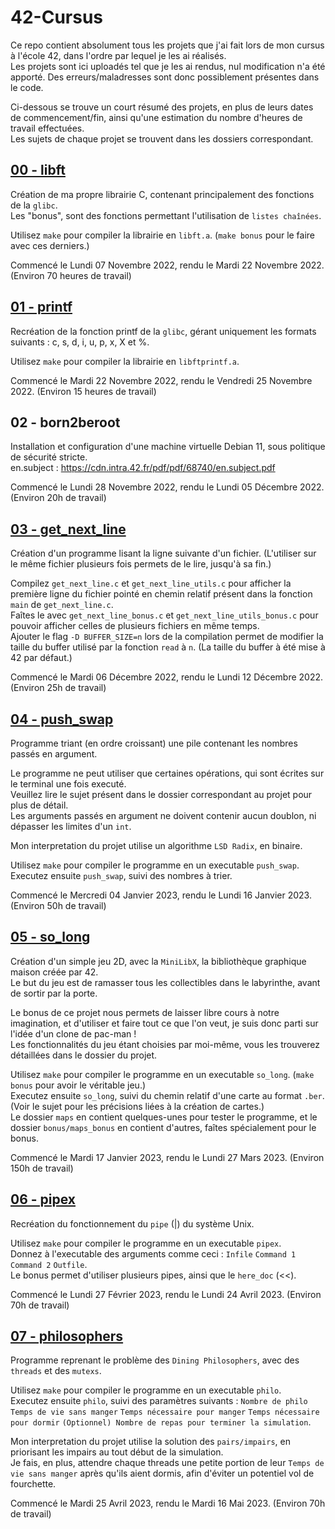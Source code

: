 # 42-Cursus

Ce repo contient absolument tous les projets que j'ai fait lors de mon cursus à l'école 42, dans l'ordre par lequel je les ai réalisés.  
Les projets sont ici uploadés tel que je les ai rendus, nul modification n'a été apporté. Des erreurs/maladresses sont donc possiblement présentes dans le code.

Ci-dessous se trouve un court résumé des projets, en plus de leurs dates de commencement/fin, ainsi qu'une estimation du nombre d'heures de travail effectuées.  
Les sujets de chaque projet se trouvent dans les dossiers correspondant.

## [00 - libft](https://github.com/Alexioos95/42-Cursus/tree/main/00%20-%20libft)

Création de ma propre librairie C, contenant principalement des fonctions de la ```glibc```.  
Les "bonus", sont des fonctions permettant l'utilisation de ```listes chaînées```.

Utilisez ```make``` pour compiler la librairie en ```libft.a```. (```make bonus``` pour le faire avec ces derniers.)

Commencé le Lundi 07 Novembre 2022, rendu le Mardi 22 Novembre 2022. (Environ 70 heures de travail)

## [01 - printf](https://github.com/Alexioos95/42-Cursus/tree/main/01%20-%20printf)

Recréation de la fonction printf de la ```glibc```, gérant uniquement les formats suivants : c, s, d, i, u, p, x, X et %.

Utilisez ```make``` pour compiler la librairie en ```libftprintf.a```.

Commencé le Mardi 22 Novembre 2022, rendu le Vendredi 25 Novembre 2022. (Environ 15 heures de travail)

## 02 - born2beroot

Installation et configuration d'une machine virtuelle Debian 11, sous politique de sécurité stricte.  
en.subject : https://cdn.intra.42.fr/pdf/pdf/68740/en.subject.pdf

Commencé le Lundi 28 Novembre 2022, rendu le Lundi 05 Décembre 2022. (Environ 20h de travail)

## [03 - get_next_line](https://github.com/Alexioos95/42-Cursus/tree/main/03%20-%20get_next_line)

Création d'un programme lisant la ligne suivante d'un fichier. (L'utiliser sur le même fichier plusieurs fois permets de le lire, jusqu'à sa fin.)

Compilez ```get_next_line.c``` et ```get_next_line_utils.c``` pour afficher la première ligne du fichier pointé en chemin relatif présent dans la fonction ```main``` de ```get_next_line.c```.  
Faîtes le avec ```get_next_line_bonus.c``` et ```get_next_line_utils_bonus.c``` pour pouvoir afficher celles de plusieurs fichiers en même temps.  
Ajouter le flag ```-D BUFFER_SIZE=n``` lors de la compilation permet de modifier la taille du buffer utilisé par la fonction ```read``` à ```n```. (La taille du buffer à été mise à 42 par défaut.)

Commencé le Mardi 06 Décembre 2022, rendu le Lundi 12 Décembre 2022. (Environ 25h de travail)

## [04 - push_swap](https://github.com/Alexioos95/42-Cursus/tree/main/04%20-%20push_swap)

Programme triant (en ordre croissant) une pile contenant les nombres passés en argument.

Le programme ne peut utiliser que certaines opérations, qui sont écrites sur le terminal une fois executé.  
Veuillez lire le sujet présent dans le dossier correspondant au projet pour plus de détail.  
Les arguments passés en argument ne doivent contenir aucun doublon, ni dépasser les limites d'un ```int```.

Mon interpretation du projet utilise un algorithme ```LSD Radix```, en binaire.

Utilisez ```make``` pour compiler le programme en un executable ```push_swap```.  
Executez ensuite ```push_swap```, suivi des nombres à trier.

Commencé le Mercredi 04 Janvier 2023, rendu le Lundi 16 Janvier 2023. (Environ 50h de travail)

## [05 - so_long](https://github.com/Alexioos95/42-Cursus/tree/main/05%20-%20so_long)

Création d'un simple jeu 2D, avec la ```MiniLibX```, la bibliothèque graphique maison créée par 42.  
Le but du jeu est de ramasser tous les collectibles dans le labyrinthe, avant de sortir par la porte.

Le bonus de ce projet nous permets de laisser libre cours à notre imagination, et d'utiliser et faire tout ce que l'on veut, je suis donc parti sur l'idée d'un clone de pac-man !  
Les fonctionnalités du jeu étant choisies par moi-même, vous les trouverez détaillées dans le dossier du projet.

Utilisez ```make``` pour compiler le programme en un executable ```so_long```. (```make bonus``` pour avoir le véritable jeu.)  
Executez ensuite ```so_long```, suivi du chemin relatif d'une carte au format ```.ber```. (Voir le sujet pour les précisions liées à la création de cartes.)  
Le dossier ```maps``` en contient quelques-unes pour tester le programme, et le dossier ```bonus/maps_bonus``` en contient d'autres, faîtes spécialement pour le bonus.

Commencé le Mardi 17 Janvier 2023, rendu le Lundi 27 Mars 2023. (Environ 150h de travail)

## [06 - pipex](https://github.com/Alexioos95/42-Cursus/tree/main/06%20-%20pipex)

Recréation du fonctionnement du ```pipe``` (|) du système Unix.

Utilisez ```make``` pour compiler le programme en un executable ```pipex```.  
Donnez à l'executable des arguments comme ceci : ```Infile``` ```Command 1``` ```Command 2``` ```Outfile```.  
Le bonus permet d'utiliser plusieurs pipes, ainsi que le ```here_doc``` (<<).

Commencé le Lundi 27 Février 2023, rendu le Lundi 24 Avril 2023. (Environ 70h de travail)

## [07 - philosophers](https://github.com/Alexioos95/42-Cursus/tree/main/07%20-%20philosophers)

Programme reprenant le problème des ```Dining Philosophers```, avec des ```threads``` et des ```mutexs```.

Utilisez ```make``` pour compiler le programme en un executable ```philo```.  
Executez ensuite ```philo```, suivi des paramètres suivants : ```Nombre de philo``` ```Temps de vie sans manger``` ```Temps nécessaire pour manger``` ```Temps nécessaire pour dormir``` ```(Optionnel) Nombre de repas pour terminer la simulation```.

Mon interpretation du projet utilise la solution des ```pairs/impairs```, en priorisant les impairs au tout début de la simulation.  
Je fais, en plus, attendre chaque threads une petite portion de leur  ```Temps de vie sans manger``` après qu'ils aient dormis, afin d'éviter un potentiel vol de fourchette.

Commencé le Mardi 25 Avril 2023, rendu le Mardi 16 Mai 2023. (Environ 70h de travail)
